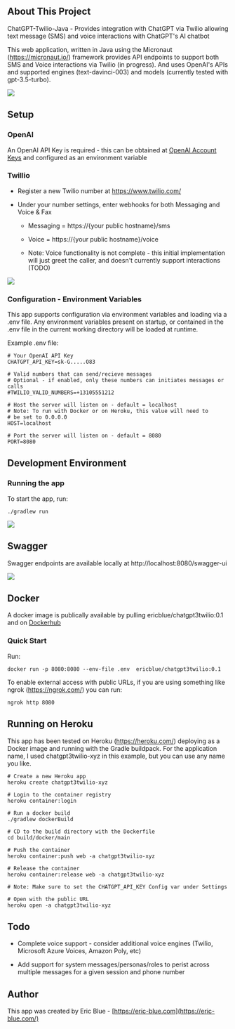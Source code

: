 ## About This Project

ChatGPT-Twilio-Java - Provides integration with ChatGPT via Twilio allowing text message (SMS) and voice interactions with ChatGPT's AI chatbot

This web application, written in Java using the Micronaut (https://micronaut.io/) framework provides API endpoints to support both SMS and Voice interactions via Twilio (in progress).  And uses OpenAI's APIs and supported engines (text-davinci-003) and models (currently tested with gpt-3.5-turbo).



![](https://eric-blue.com/chatgpt3twillio/message_preview.png)



## Setup

### OpenAI

An OpenAI API Key is required - this can be obtained at [OpenAI Account Keys](https://platform.openai.com/account/api-keys) and configured as an environment variable



### Twillio

* Register a new Twilio number at https://www.twilio.com/

* Under your number settings, enter webhooks for both Messaging and Voice & Fax
  
  * Messaging = https://{your public hostname}/sms
  
  * Voice = https://{your public hostname}/voice
  
  * Note: Voice functionality is not complete - this initial implementation will just greet the caller, and doesn't currently support interactions (TODO)



![](https://eric-blue.com/chatgpt3twillio/twillio_setup.jpg)

### Configuration - Environment Variables

This app supports configuration via environment variables and loading via a .env file. Any environment variables present on startup, or contained in the .env file in the current working directory will be loaded at runtime.

Example .env file:

```
# Your OpenAI API Key
CHATGPT_API_KEY=sk-G.....O83

# Valid numbers that can send/recieve messages 
# Optional - if enabled, only these numbers can initiates messages or calls
#TWILIO_VALID_NUMBERS=+13105551212

# Host the server will listen on - default = localhost
# Note: To run with Docker or on Heroku, this value will need to 
# be set to 0.0.0.0 
HOST=localhost

# Port the server will listen on - default = 8080
PORT=8080
```

## Development Environment

### Running the app

To start the app, run:

```
./gradlew run
```

![](https://eric-blue.com/chatgpt3twillio/gradle_run.jpg)

## Swagger

Swagger endpoints are available locally at http://localhost:8080/swagger-ui



![](https://eric-blue.com/chatgpt3twillio/swagger.jpg)

## Docker

A docker image is publically available by pulling ericblue/chatgpt3twilio:0.1 and on  [Dockerhub](https://hub.docker.com/repository/docker/ericblue/chatgpt3twilio/general)



### Quick Start

Run:

```
docker run -p 8080:8080 --env-file .env  ericblue/chatgpt3twilio:0.1
```

To enable external access with public URLs, if you are using something like ngrok (https://ngrok.com/) you can run:

```
ngrok http 8080
```

## Running on Heroku

This app has been tested on Heroku (https://heroku.com/) deploying as a Docker image and running with the Gradle buildpack.
For the application name, I used chatgpt3twilio-xyz in this example, but you can use any name you like.
```
# Create a new Heroku app
heroku create chatgpt3twilio-xyz

# Login to the container registry
heroku container:login

# Run a docker build
./gradlew dockerBuild

# CD to the build directory with the Dockerfile
cd build/docker/main

# Push the container
heroku container:push web -a chatgpt3twilio-xyz

# Release the container
heroku container:release web -a chatgpt3twilio-xyz

# Note: Make sure to set the CHATGPT_API_KEY Config var under Settings

# Open with the public URL
heroku open -a chatgpt3twilio-xyz
```

## Todo

* Complete voice support - consider additional voice engines (Twilio, Microsoft Azure Voices, Amazon Poly, etc)

* Add support for system messages/personas/roles to perist across multiple messages for a given session and phone number

## Author

This app was created by Eric Blue - [https://eric-blue.com](https://eric-blue.com/)


